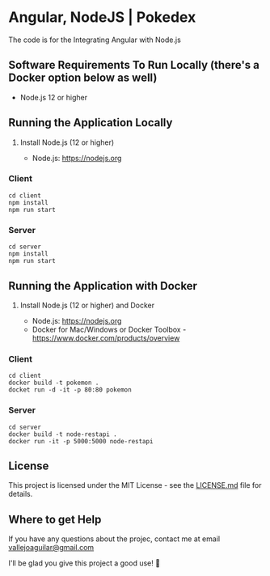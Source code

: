 # Angular, NodeJS | Pokedex
The code is for the Integrating Angular with Node.js

## Software Requirements To Run Locally (there's a Docker option below as well)

* Node.js 12 or higher

## Running the Application Locally

1. Install Node.js (12 or higher)

    * Node.js: https://nodejs.org

### Client
```
cd client
npm install
npm run start
```

### Server
```
cd server
npm install
npm run start
```

## Running the Application with Docker

1. Install Node.js (12 or higher) and Docker

    * Node.js: https://nodejs.org
    * Docker for Mac/Windows or Docker Toolbox - https://www.docker.com/products/overview

### Client
```
cd client
docker build -t pokemon .
docket run -d -it -p 80:80 pokemon
```

### Server
```
cd server
docker build -t node-restapi .
docker run -it -p 5000:5000 node-restapi
```

## License
This project is licensed under the MIT License - see the [LICENSE.md](https://raw.githubusercontent.com/ivallejo/Pokemon-Nodejs-Javascript-TypeScript-Angular-Docker-Git/main/LICENSE) file for details.

## Where to get Help
If you have any questions about the projec, contact me at email vallejoaguilar@gmail.com


I'll be glad you give this project a good use! 💙